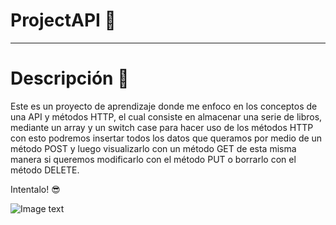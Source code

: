 # ProjectAPI :dart:
***
# Descripción :memo:
Este es un proyecto de aprendizaje donde me enfoco en los conceptos de una API y métodos HTTP, el cual consiste en almacenar una serie de libros, mediante un array y un switch case para hacer uso de los métodos HTTP con esto podremos insertar todos los datos que queramos por medio de un método POST y luego visualizarlo con un método GET de esta misma manera si queremos modificarlo con el método PUT o borrarlo con el método DELETE.

Intentalo! :sunglasses:

![Image text]([![api.jpg](https://i.postimg.cc/hvC0LBcr/api.jpg)])

